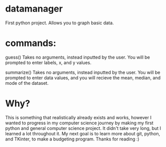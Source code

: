 # datamanager
First python project. Allows you to graph basic data. 

# commands:

guess() Takes no arguments, instead inputted by the user. You will be prompted to enter labels, x, and y values.

summarize() Takes no arguments, instead inputted by the user. You will be prompted to enter data values, and you will recieve the mean, median, and mode of the dataset.

# Why?

This is something that realistically already exists and works, however I wanted to progress in my computer science journey by making my first python and general computer science project. It didn't take very long, but I learned a lot throughout it. My next goal is to learn more about git, python, and TKinter, to make a budgeting program. Thanks for reading :)
